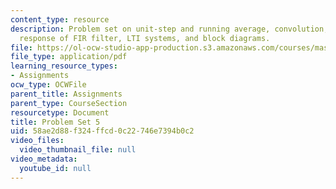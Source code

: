 ```yaml
---
content_type: resource
description: Problem set on unit-step and running average, convolution, time-domain
  response of FIR filter, LTI systems, and block diagrams.
file: https://ol-ocw-studio-app-production.s3.amazonaws.com/courses/mas-160-signals-systems-and-information-for-media-technology-fall-2007/58ae2d88f324ffcd0c22746e7394b0c2_ps5.pdf
file_type: application/pdf
learning_resource_types:
- Assignments
ocw_type: OCWFile
parent_title: Assignments
parent_type: CourseSection
resourcetype: Document
title: Problem Set 5
uid: 58ae2d88-f324-ffcd-0c22-746e7394b0c2
video_files:
  video_thumbnail_file: null
video_metadata:
  youtube_id: null
---
```

